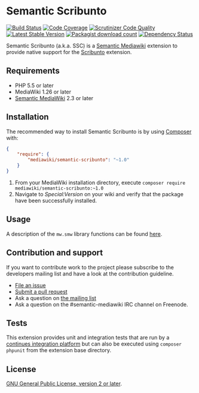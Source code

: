 # Semantic Scribunto

[![Build Status](https://secure.travis-ci.org/SemanticMediaWiki/SemanticScribunto.svg?branch=master)](http://travis-ci.org/SemanticMediaWiki/SemanticScribunto)
[![Code Coverage](https://scrutinizer-ci.com/g/SemanticMediaWiki/SemanticScribunto/badges/coverage.png?b=master)](https://scrutinizer-ci.com/g/SemanticMediaWiki/SemanticScribunto/?branch=master)
[![Scrutinizer Code Quality](https://scrutinizer-ci.com/g/SemanticMediaWiki/SemanticScribunto/badges/quality-score.png?b=master)](https://scrutinizer-ci.com/g/SemanticMediaWiki/SemanticScribunto/?branch=master)
[![Latest Stable Version](https://poser.pugx.org/mediawiki/semantic-scribunto/version.png)](https://packagist.org/packages/mediawiki/semantic-scribunto)
[![Packagist download count](https://poser.pugx.org/mediawiki/semantic-scribunto/d/total.png)](https://packagist.org/packages/mediawiki/semantic-scribunto)
[![Dependency Status](https://www.versioneye.com/php/mediawiki:semantic-scribunto/badge.png)](https://www.versioneye.com/php/mediawiki:semantic-scribunto)

Semantic Scribunto (a.k.a. SSC) is a [Semantic Mediawiki][smw] extension to provide native support for the
[Scribunto][scri] extension.

## Requirements

- PHP 5.5 or later
- MediaWiki 1.26 or later
- [Semantic MediaWiki][smw] 2.3 or later

## Installation

The recommended way to install Semantic Scribunto is by using [Composer][composer] with:

```json
{
	"require": {
		"mediawiki/semantic-scribunto": "~1.0"
	}
}
```
1. From your MediaWiki installation directory, execute
   `composer require mediawiki/semantic-scribunto:~1.0`
2. Navigate to _Special:Version_ on your wiki and verify that the package
   have been successfully installed.

## Usage

A description of the `mw.smw` library functions can be found [here](docs/README.md).

## Contribution and support

If you want to contribute work to the project please subscribe to the developers mailing list and
have a look at the contribution guideline.

* [File an issue](https://github.com/SemanticMediaWiki/SemanticScribunto/issues)
* [Submit a pull request](https://github.com/SemanticMediaWiki/SemanticScribunto/pulls)
* Ask a question on [the mailing list](https://semantic-mediawiki.org/wiki/Mailing_list)
* Ask a question on the #semantic-mediawiki IRC channel on Freenode.

## Tests

This extension provides unit and integration tests that are run by a [continues integration platform][travis]
but can also be executed using `composer phpunit` from the extension base directory.

## License

[GNU General Public License, version 2 or later][gpl-licence].

[smw]: https://github.com/SemanticMediaWiki/SemanticMediaWiki
[contributors]: https://github.com/SemanticMediaWiki/SemanticScribunto/graphs/contributors
[travis]: https://travis-ci.org/SemanticMediaWiki/SemanticScribunto
[gpl-licence]: https://www.gnu.org/copyleft/gpl.html
[composer]: https://getcomposer.org/
[scri]: https://www.mediawiki.org/wiki/Extension:Scribunto
